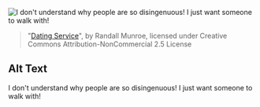 ![I don't understand why people are so disingenuous!  I just want someone to walk with!](https://imgs.xkcd.com/comics/dating_service.png)
> "[Dating Service](https://xkcd.com/120/)", by Randall Munroe, licensed under Creative Commons Attribution-NonCommercial 2.5 License

## Alt Text
I don't understand why people are so disingenuous!  I just want someone to walk with!
